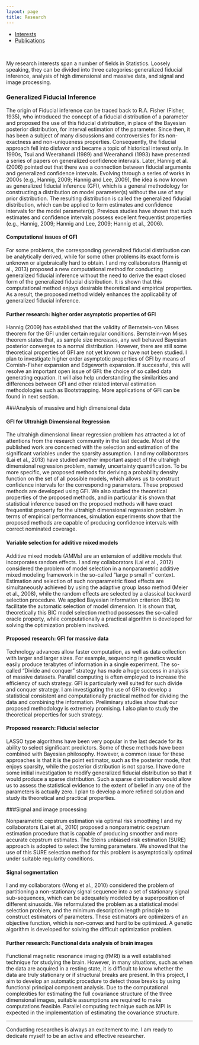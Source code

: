 ```yaml
---
layout: page
title: Research 
---
```



<ul class="nav nav-tabs">
  <li class="active"><a href="#">Interests</a></li>
  <li><a href="publications/">Publications</a></li>
</ul>

<br>

My research interests span a number of fields in Statistics. Loosely speaking, they can be divided into three categories: generalized fiducial inference, analysis of high dimensional and massive data, and signal and image processing.

### Generalized Fiducial Inference

The origin of Fiducial inference can be traced back to R.A. Fisher (Fisher, 1935), who introduced the concept of a fiducial distribution of a parameter and proposed the use of this fiducial distribution, in place of the Bayesian posterior distribution, for interval estimation of the parameter. Since then, it has been a subject of many discussions and controversies for its non-exactness and non-uniqueness properties. Consequently, the fiducial approach fell into disfavor and became a topic of historical interest only. In 1990s, Tsui and Weerahandi (1989) and Weerahandi (1993) have presented a series of papers on generalized confidence intervals. Later, Hannig et al. (2006) pointed out that there was a connection between fiducial arguments and generalized confidence intervals. Evolving through a series of works in 2000s (e.g., Hannig, 2009; Hannig and Lee, 2009), the idea is now known as generalized fiducial inference (GFI), which is a general methodology for constructing a distribution on model parameter(s) without the use of any prior distribution. The resulting distribution is called the generalized fiducial distribution, which can be applied to form estimates and confidence intervals for the model parameter(s). Previous studies have shown that such estimates and confidence intervals possess excellent frequentist properties (e.g., Hannig, 2009; Hannig and Lee, 2009; Hannig et al., 2006).

#### Computational issues of GFI

For some problems, the corresponding generalized fiducial distribution can be analytically derived, while for some other problems its exact form is unknown or algebraically hard to obtain. I and my collaborators (Hannig et al., 2013) proposed a new computational method for conducting generalized fiducial inference without the need to derive the exact closed form of the generalized fiducial distribution. It is shown that this computational method enjoys desirable theoretical and empirical properties. As a result, the proposed method widely enhances the applicability of generalized fiducial inference.

#### Further research: higher order asymptotic properties of GFI

Hannig (2009) has established that the validity of Bernstein-von Mises theorem for the GFI under certain regular conditions. Bernstein-von Mises theorem states that, as sample size increases, any well behaved Bayesian posterior converges to a normal distribution. However, there are still some theoretical properties of GFI are not yet known or have not been studied. I plan to investigate higher order asymptotic properties of GFI by means of Cornish-Fisher expansion and Edgeworth expansion. If successful, this will resolve an important open issue of GFI: the choice of so called data generating equation. It will also help understanding the similarities and differences between GFI and other related interval estimation methodologies such as Bootstrapping. More applications of GFI can be found in next section.



###Analysis of massive and high dimensional data


#### GFI for Ultrahigh Dimensional Regression

The ultrahigh dimensional linear regression problem has attracted a lot of attentions from the research community in the last decade. Most of the published work are concerned with the selection and estimation of the significant variables under the sparsity assumption. I and my collaborators (Lai et al., 2013) have studied another important aspect of the ultrahigh dimensional regression problem, namely, uncertainty quantification. To be more specific, we proposed methods for deriving a probability density function on the set of all possible models, which allows us to construct confidence intervals for the corresponding parameters. These proposed methods are developed using GFI. We also studied the theoretical properties of the proposed methods, and in particular it is shown that statistical inference based on the proposed methods will have exact frequentist property for the ultrahigh dimensional regression problem. In terms of empirical performances, simulation experiments show that the proposed methods are capable of producing confidence intervals with correct nominated coverage.

#### Variable selection for additive mixed models

Additive mixed models (AMMs) are an extension of additive models that incorporates random effects. I and my collaborators (Lai et al., 2012) considered the problem of model selection in a nonparametric additive mixed modeling framework in the so-called “large p small n” context. Estimation and selection of such nonparametric fixed effects are simultaneously achieved by using the adaptive group lasso method (Meier et al., 2008), while the random effects are selected by a classical backward selection procedure. We applied Bayesian Information criterion (BIC) to facilitate the automatic selection of model dimension. It is shown that, theoretically this BIC model selection method possesses the so-called oracle property, while computationally a practical algorithm is developed for solving the optimization problem involved.


#### Proposed research: GFI for massive data

Technology advances allow faster computation, as well as data collection with larger and larger sizes. For example, sequencing in genetics would easily produce terabytes of information in a single experiment. The so-called “Divide and conquer” strategy has made a huge success in analysis of massive datasets. Parallel computing is often employed to increase the efficiency of such strategy. GFI is particularly well suited for such divide and conquer strategy. I am investigating the use of GFI to develop a statistical consistent and computationally practical method for dividing the data and combining the information. Preliminary studies show that our proposed methodology is extremely promising. I also plan to study the theoretical properties for such strategy.

#### Proposed research: Fiducial selector

LASSO type algorithms have been very popular in the last decade for its ability to select significant predictors. Some of these methods have been combined with Bayesian philosophy. However, a common issue for these approaches is that it is the point estimator, such as the posterior mode, that enjoys sparsity, while the posterior distribution is not sparse. I have done some initial investigation to modify generalized fiducial distribution so that it would produce a sparse distribution. Such a sparse distribution would allow us to assess the statistical evidence to the extent of belief in any one of the parameters is actually zero. I plan to develop a more refined solution and study its theoretical and practical properties.


###Signal and image processing


Nonparametric cepstrum estimation via optimal risk smoothing
I and my collaborators (Lai et al., 2010) proposed a nonparametric cepstrum estimation procedure that is capable of producing smoother and more accurate cepstrum estimates. The Steins unbiased risk estimation (SURE) approach is adopted to select the turning parameters. We showed that the use of this SURE selection method for this problem is asymptotically optimal under suitable regularity conditions.

#### Signal segmentation

I and my collaborators (Wong et al., 2010) considered the problem of partitioning a non-stationary signal sequence into a set of stationary signal sub-sequences, which can be adequately modeled by a superposition of different sinusoids. We reformulated the problem as a statistical model selection problem, and the minimum description length principle to construct estimators of parameters. These estimators are optimizers of an objective function, which is non-convex and hard to be optimized. A genetic algorithm is developed for solving the difficult optimization problem.

#### Further research: Functional data analysis of brain images

Functional magnetic resonance imaging (fMRI) is a well established technique for studying the brain. However, in many situations, such as when the data are acquired in a resting state, it is difficult to know whether the data are truly stationary or if structural breaks are present. In this project, I aim to develop an automatic procedure to detect those breaks by using functional principal component analysis. Due to the computational complexities for estimating the full covariance structure of the three dimensional images, suitable assumptions are required to make computations feasible. Parallel computing technique such as MPI is expected in the implementation of estimating the covariance structure.

----

Conducting researches is always an excitement to me. I am ready to dedicate myself to be an active and effective researcher.